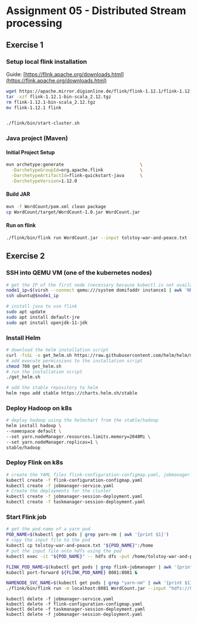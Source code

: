 # Assignment 05 - Distributed Stream processing

## Exercise 1

### Setup local flink installation

Guide: [https://flink.apache.org/downloads.html](https://flink.apache.org/downloads.html)

```sh
wget https://apache.mirror.digionline.de/flink/flink-1.12.1/flink-1.12.1-bin-scala_2.12.tgz
tar -xzf flink-1.12.1-bin-scala_2.12.tgz
rm flink-1.12.1-bin-scala_2.12.tgz
mv flink-1.12.1 flink


./flink/bin/start-cluster.sh
```

### Java project (Maven)

#### Initial Project Setup

```sh
mvn archetype:generate                             \
  -DarchetypeGroupId=org.apache.flink              \
  -DarchetypeArtifactId=flink-quickstart-java      \
  -DarchetypeVersion=1.12.0
```

#### Build JAR

```sh
mvn -f WordCount/pom.xml clean package
cp WordCount/target/WordCount-1.0.jar WordCount.jar
```

#### Run on flink

```sh
./flink/bin/flink run WordCount.jar --input tolstoy-war-and-peace.txt --output WordCountResults.txt
```


## Exercise 2

### SSH into QEMU VM (one of the kubernetes nodes)

```bash 
# get the IP of the first node (necessary because kubectl is not available externally)
node1_ip=$(virsh --connect qemu:///system domifaddr instance1 | awk 'NR==3{print $4; exit}' | grep -o '^[^/]*')
ssh ubuntu@$node1_ip

# install java to use flink
sudo apt update
sudo apt install default-jre
sudo apt install openjdk-11-jdk
```

### Install Helm

```bash
# download the helm installation script
curl -fsSL -o get_helm.sh https://raw.githubusercontent.com/helm/helm/master/scripts/get-helm-3
# add execute permissions to the installation script
chmod 700 get_helm.sh
# run the installation script
./get_helm.sh

# add the stable repository to helm
helm repo add stable https://charts.helm.sh/stable
```


### Deploy Hadoop on k8s

```bash
# deploy hadoop using the helmchart from the stable/hadoop
helm install hadoop \
--namespace default \
--set yarn.nodeManager.resources.limits.memory=2048Mi \
--set yarn.nodeManager.replicas=1 \
stable/hadoop
```

### Deploy Flink on k8s

```bash 
# create the YAML files flink-configuration-configmap.yaml, jobmanager-service.yaml, jobmanager-session-deployment.yaml and taskmanager-session-deployment.yaml as stated on https://ci.apache.org/projects/flink/flink-docs-release-1.12/deployment/resource-providers/standalone/kubernetes.html
kubectl create -f flink-configuration-configmap.yaml
kubectl create -f jobmanager-service.yaml
# Create the deployments for the cluster
kubectl create -f jobmanager-session-deployment.yaml
kubectl create -f taskmanager-session-deployment.yaml
```

### Start Flink job

```bash
# get the pod name of a yarn pod
POD_NAME=$(kubectl get pods | grep yarn-nm | awk '{print $1}')
# copy the input file to the pod
kubectl cp tolstoy-war-and-peace.txt "${POD_NAME}":/home
# put the input file onto hdfs using the pod
kubectl exec -it "${POD_NAME}" -- hdfs dfs -put /home/tolstoy-war-and-peace.txt /

FLINK_POD_NAME=$(kubectl get pods | grep flink-jobmanager | awk '{print $1}')
kubectl port-forward ${FLINK_POD_NAME} 8081:8081 &

NAMENODE_SVC_NAME=$(kubectl get pods | grep "yarn-nm" | awk '{print $1}')
./flink/bin/flink run -m localhost:8081 WordCount.jar --input "hdfs://${NAMENODE_SVC_NAME}:8088/tolstoy-war-and-peace.txt" --output "hdfs://${NAMENODE_SVC_NAME}:8088/output.txt"
```

```
kubectl delete -f jobmanager-service.yaml
kubectl delete -f flink-configuration-configmap.yaml
kubectl delete -f taskmanager-session-deployment.yaml
kubectl delete -f jobmanager-session-deployment.yaml
```
